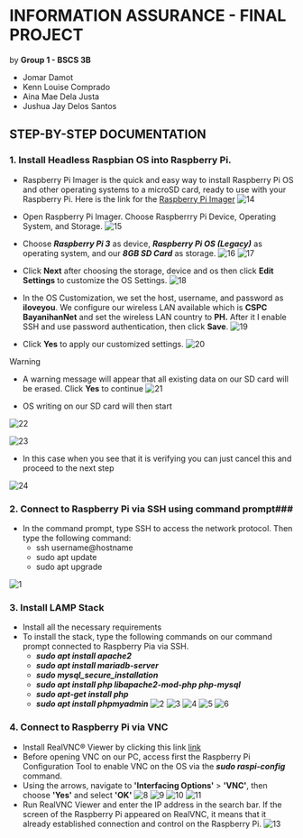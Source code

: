 # INFORMATION ASSURANCE - FINAL PROJECT
by **Group 1 - BSCS 3B**
- Jomar Damot
- Kenn Louise Comprado
- Aina Mae Dela Justa
- Jushua Jay Delos Santos

## STEP-BY-STEP DOCUMENTATION 



### 1. Install Headless Raspbian OS into Raspberry Pi. ###

 - Raspberry Pi Imager is the quick and easy way to install Raspberry Pi OS and other operating systems to a microSD card, ready to use with your Raspberry Pi.
 Here is the link for the [Raspberry Pi Imager](https://www.raspberrypi.com/software/)
 ![14](https://github.com/Jommmmmmm/jo/blob/main/14.png)

 - Open Raspberry Pi Imager. Choose Raspberrry Pi Device, Operating System, and Storage.
 ![15](https://github.com/Jommmmmmm/jo/blob/main/15.png)

 - Choose **_Raspberry Pi 3_** as device, **_Raspberry Pi OS (Legacy)_** as operating system, and our **_8GB SD Card_** as storage.
 ![16](https://github.com/Jommmmmmm/jo/blob/main/16.png)
 ![17](https://github.com/Jommmmmmm/jo/blob/main/17.png)

 -  Click **Next** after choosing the storage, device and os then click **Edit Settings** to customize the OS Settings.
 ![18](https://github.com/Jommmmmmm/jo/blob/main/18.png)

 - In the OS Customization, we set the host, username, and password as **iloveyou**. We configure our wireless LAN available which is **CSPC BayanihanNet** and set the wireless LAN   country to **PH.** After it I enable SSH and use password authentication, then click **Save**.
 ![19](https://github.com/Jommmmmmm/jo/blob/main/19.png)

 - Click **Yes** to apply our customized settings.
   ![20](https://github.com/Jommmmmmm/jo/blob/main/20.png)

 > [!WARNING]
 - A warning message will appear that all existing data on our SD card will be erased. Click **Yes** to continue
  ![21](https://github.com/Jommmmmmm/jo/blob/main/21.png)

 - OS writing on our SD card will then start

![22](https://github.com/Jommmmmmm/jo/blob/main/22.png)

![23](https://github.com/Jommmmmmm/jo/blob/main/23.png)

 - In this case when you see that it is verifying you can just cancel this and proceed to the next step
  
![24](https://github.com/Jommmmmmm/jo/blob/main/24.png)

### 2. Connect to Raspberry Pi via SSH using command prompt###
 - In the command prompt, type SSH to access the network protocol. Then type the following command:
   - ssh username@hostname
   - sudo apt update
   - sudo apt upgrade
     
 ![1](https://github.com/Jommmmmmm/jo/blob/main/1.png)

### 3. Install LAMP Stack
 - Install all the necessary requirements
 - To install the stack, type the following commands on our command prompt connected to Raspberry Pia via SSH.
   + **_sudo apt install apache2_**
   + **_sudo apt install mariadb-server_**
   + **_sudo mysql_secure_installation_**
   + **_sudo apt install php libapache2-mod-php php-mysql_**
   + **_sudo apt-get install php_**
   + **_sudo apt install phpmyadmin_**
     ![2](https://github.com/Jommmmmmm/jo/blob/main/2.png)
     ![3](https://github.com/Jommmmmmm/jo/blob/main/3.png)
     ![4](https://github.com/Jommmmmmm/jo/blob/main/4.png)
     ![5](https://github.com/Jommmmmmm/jo/blob/main/5.png)
     ![6](https://github.com/Jommmmmmm/jo/blob/main/6.png)
     

### 4. Connect to Raspberry Pi via VNC
 - Install RealVNC® Viewer by clicking this link [link](https://www.realvnc.com/en/connect/download/viewer/)
 - Before opening VNC on our PC, access first the Raspberry Pi Configuration Tool to enable VNC on the OS via the **_sudo raspi-config_** command.
 - Using the arrows, navigate to **'Interfacing Options'** > **'VNC'**, then choose **'Yes'** and select **'OK'** 
    ![8](https://github.com/Jommmmmmm/jo/blob/main/8.png)
    ![9](https://github.com/Jommmmmmm/jo/blob/main/9.png)
    ![10](https://github.com/Jommmmmmm/jo/blob/main/10.png)
    ![11](https://github.com/Jommmmmmm/jo/blob/main/11.png)
- Run RealVNC Viewer and enter the IP address in the search bar. If the screen of the Raspberry Pi appeared on RealVNC, it means that it already established connection and control on the Raspberry Pi. 
   ![13](https://github.com/Jommmmmmm/jo/blob/main/13.png)
